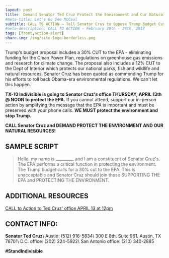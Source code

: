 ```yaml
---
layout: post
title:  Demand Senator Ted Cruz Protect the Environment and Our Natural Resources!
#meta-title: Let's Go See McCaul
subtitle: CALL TO ACTION – Tell Senator Crus to Oppose Trump Budget Cuts to Environmental Services!
#meta-description: CALL TO ACTION - February 20th - 24th, 2017
tags: [front,action-alert]
share-img: /img/site-logo-borderless.png
---
```

Trump's budget proposal includes a 30% CUT to the EPA - eliminating funding for the Clean Power Plan, regulations on greenhouse gas emissions and research for climate change. The proposal also includes a 12% CUT to the Dept of Interior which protects our national parks, fish and wildlife and natural resources. Senator Cruz has been quoted as commending Trump for his efforts to roll back Obama-era environmental regulations. We can't let this happen.

**TX-10 Indivisible is going to Senator Cruz's office THURSDAY, APRIL 13th @ NOON to protect the EPA.** If you cannot attend, support our in-person action by amplifying the message that the EPA is important and must be preserved with your phone calls. **WE MUST protect the environment and stop Trump.**

**CALL Senator Cruz and DEMAND PROTECT THE ENVIRONMENT AND OUR NATURAL RESOURCES!**

## SAMPLE SCRIPT
>Hello, my name is &#95;&#95;&#95;&#95;&#95;&#95;&#95;&#95;&#95; and I am a constituent of Senator Cruz's. The EPA performs a critical function in protecting the environment. The Trump budget calls for a 30% cut to the EPA. This is unacceptable and Senator Cruz should join those SUPPORTING THE EPA and PROTECTING THE ENVIRONMENT.

## ADDITIONAL RESOURCES
[CALL to Action to Ted Cruz' office APRIL 13 at 12pm](https://www.facebook.com/events/1757053924607645/)

## CONTACT INFO:

**Senator Ted Cruz**\\
Austin: (512) 916-5834\\
300 E 8th. Suite 961. Austin, TX 78701\\
D.C. office: (202) 224-5922\\
San Antonio office: (210) 340-2885

**#StandIndivisible**
